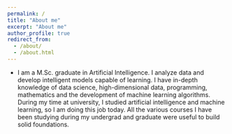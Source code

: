 ```yaml
---
permalink: /
title: "About me"
excerpt: "About me"
author_profile: true
redirect_from: 
  - /about/
  - /about.html
---
```


- I am a M.Sc. graduate in Artificial Intelligence. I analyze data and develop intelligent models capable of learning. I have in-depth knowledge of data science, high-dimensional data, programming, mathematics and the development of machine learning algorithms. During my time at university, I studied artificial intelligence and machine learning, so I am doing this job today. All the various courses I have been studying during my undergrad and graduate were useful to build solid foundations.
